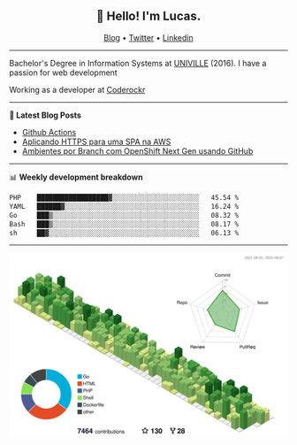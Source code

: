 <h2 align="center">👋 Hello! I'm Lucas.</h2>
<p align="center">
  <a href="https://www.lucassabreu.net.br/">Blog</a> •
  <a href="https://twitter.com/lucassabreu">Twitter</a> •
  <a href="https://www.linkedin.com/in/lucassantosabreu/">Linkedin</a>
</p>

---

Bachelor's Degree in Information Systems at [UNIVILLE](https://www.univille.edu.br//en/index/593619) (2016).
I have a passion for web development

Working as a developer at [Coderockr](https://github.com/Coderockr)

---

**📝 Latest Blog Posts**

<!-- BLOG-POST-LIST:START -->
- [Github Actions](https://www.lucassabreu.net.br/post/github-actions/)
- [Aplicando HTTPS para uma SPA na AWS](https://www.lucassabreu.net.br/post/aplicando-https-para-uma-spa-na-aws/)
- [Ambientes por Branch com OpenShift Next Gen usando GitHub](https://www.lucassabreu.net.br/post/ambientes-por-branch-com-openshift-next-gen-usando-github/)
<!-- BLOG-POST-LIST:END -->

---

📊 **Weekly development breakdown**
<!--START_SECTION:waka-->
```text
PHP    ██████████████████▓░░░░░░░░░░░░░░░░░░░░░░   45.54 % 
YAML   ██████▓░░░░░░░░░░░░░░░░░░░░░░░░░░░░░░░░░░   16.24 % 
Go     ███▒░░░░░░░░░░░░░░░░░░░░░░░░░░░░░░░░░░░░░   08.32 % 
Bash   ███▒░░░░░░░░░░░░░░░░░░░░░░░░░░░░░░░░░░░░░   08.17 % 
sh     ██▓░░░░░░░░░░░░░░░░░░░░░░░░░░░░░░░░░░░░░░   06.13 % 
```
<!--END_SECTION:waka-->

---

![](./profile-3d-contrib/profile-green-animate.svg)

<!-- vim: spelllang=en
